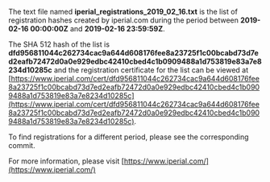 The text file named **iperial_registrations_2019_02_16.txt** is the list of registration hashes created by iperial.com during the period between **2019-02-16 00:00:00Z** and **2019-02-16 23:59:59Z**.

The SHA 512 hash of the list is **dfd956811044c262734cac9a644d608176fee8a23725f1c00bcabd73d7ed2eafb72472d0a0e929edbc42410cbed4c1b0909488a1d753819e83a7e8234d10285c** and the registration certificate for the list can be viewed at [https://www.iperial.com/cert/dfd956811044c262734cac9a644d608176fee8a23725f1c00bcabd73d7ed2eafb72472d0a0e929edbc42410cbed4c1b0909488a1d753819e83a7e8234d10285c](https://www.iperial.com/cert/dfd956811044c262734cac9a644d608176fee8a23725f1c00bcabd73d7ed2eafb72472d0a0e929edbc42410cbed4c1b0909488a1d753819e83a7e8234d10285c).

To find registrations for a different period, please see the corresponding commit.

For more information, please visit [https://www.iperial.com/](https://www.iperial.com/)
